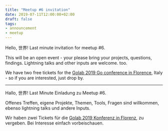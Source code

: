 ```yaml
---
title: "Meetup #6 invitation"
date: 2019-07-11T12:00:00+02:00
draft: false
tags:
- announcement
- meetup
---
```



Hello, 世界! Last minute invitation for meetup #6.

This will be an open event - your please bring your projects, questions, findings. Lightning talks and other inputs are welcome. too.

We have two free tickets for the [Golab 2019 Go conference in Florence](https://golab.io/), Italy - so if you are interested, just drop by.


----

Hallo, 世界! Last Minute Einladung zu Meetup #6.

Offenes Treffen, eigene Projekte, Themen, Tools, Fragen sind willkommen, ebenso lightning talks und andere Inputs.

Wir haben zwei Tickets für die [Golab 2019 Konferenz in Florenz](https://golab.io/), zu vergeben. Bei Interesse einfach vorbeischauen.
